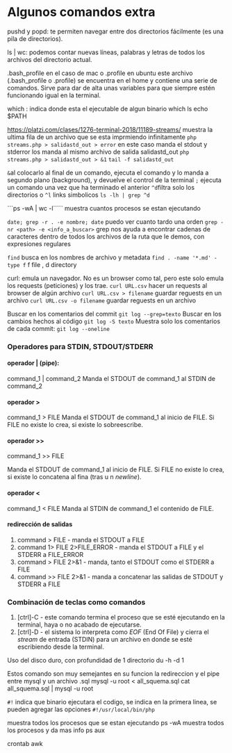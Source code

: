 # Algunos comandos extra

pushd y popd: te permiten navegar entre dos directorios fácilmente (es una pila de directorios).

ls | wc: podemos contar nuevas líneas, palabras y letras de todos los archivos del directorio actual. 

.bash_profile en el caso de mac o .profile en ubuntu este archivo (.bash_profile o .profile) se encuentra en el home y contiene una serie de comandos.
Sirve para dar de alta unas variables para que siempre estén funcionando igual en la terminal.

which : indica donde esta el ejecutable de algun binario
which ls echo $PATH

https://platzi.com/clases/1276-terminal-2018/11189-streams/
muestra la ultima fila de un archivo que se esta imprmiendo infinitamente
```php streams.php > salidastd_out > error```
en este caso manda el stdout y stderror los manda al mismo archivo de salida salidastd_out
```php streams.php > salidastd_out > &1```
```tail -f salidastd_out```

```&```al colocarlo al final de un comando, ejecuta el comando y lo manda a segundo plano (background), y devuelve el control de la terminal
```;``` ejecuta un comando una vez que ha terminado el anterior
```^d```filtra solo los directorios o ```^l``` links simbolicos
```ls -lh | grep ^d```

```ps -wA | wc -l`````
muestra cuantos procesos se estan ejecutando

```date; grep -r . -e nombre; date``` puedo ver cuanto tardo una orden
```grep -nr <path> -e <info_a_buscar>```
grep nos ayuda a encontrar cadenas de caracteres dentro de todos los archivos de la ruta que le demos, con expresiones regulares

```find``` busca en los nombres de archivo y metadata
```find . -name '*.md' -type f```   f file , d directory

curl: emula un navegador. No es un browser como tal, pero este solo emula los requests (peticiones) y los trae.
```curl URL.csv``` hacer un requests al browser de algún archivo
```curl URL.csv > filename``` guardar reguests en un archivo
```curl URL.csv -o filename``` guardar reguests en un archivo

Buscar en los comentarios del commit
```git log --grep=texto```
Buscar en los cambios hechos al código
```git log -S texto```
Muestra solo los comentarios de cada commit:
```git log --oneline```

### Operadores para STDIN, STDOUT/STDERR

#### operador | (pipe):
command_1 | command_2
Manda el STDOUT de command_1 al STDIN de command_2
#### operador >
command_1 > FILE
Manda el STDOUT de command_1 al inicio de FILE. Si FILE no existe lo crea, si existe lo
sobreescribe.
#### operador >>
command_1 >> FILE

Manda el STDOUT de command_1 al inicio de FILE. Si FILE no existe lo crea, si existe lo
concatena al fina (tras u
n _newline_).
#### operador <
command_1 < FILE
Manda al STDIN de command_1 el contenido de FILE.
#### redirección de salidas
1. command > FILE - manda el STDOUT a FILE
1. command 1> FILE 2>FILE_ERROR - manda el STDOUT a FILE y el STDERR a
FILE_ERROR
1. command > FILE 2>&1 - manda, tanto el STDOUT como el STDERR a FILE
1. command >> FILE 2>&1 - manda a concatenar las salidas de STDOUT y STDERR a FILE
### Combinación de teclas como comandos
1. [ctrl]-C - este comando termina el proceso que se esté ejecutando en la terminal, haya o no
acabado de ejecutarse.
2. [ctrl]-D - el sistema lo interpreta como _EOF_ (End Of File) y cierra el _stream_ de entrada
(STDIN) para un archivo en donde se esté escribiendo desde la terminal.

Uso del disco duro, con profundidad de 1 directorio
du -h -d 1

Estos comando son muy semejantes en su funcion
la redireccion y el pipe entre mysql y un archivo .sql
mysql -u root < all_squema.sql
cat all_squema.sql | mysql -u root

```#!``` indica que binario ejecutara el codigo, se indica en la primera linea, se pueden agregar las opciones
```#!/usr/local/bin/php```


muestra todos los procesos que se estan ejecutando
ps -wA
muestra todos los procesos y da mas info
ps aux

crontab
awk

